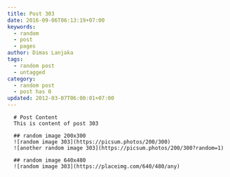 ```yaml
---
title: Post 303
date: 2016-09-06T06:13:19+07:00
keywords:
  - random
  - post
  - pages
author: Dimas Lanjaka
tags:
  - random post
  - untagged
category:
  - random post
  - post has 0
updated: 2012-03-07T06:00:01+07:00
---
```


      # Post Content
      This is content of post 303

      ## random image 200x300
      ![random image 303](https://picsum.photos/200/300)
      ![another random image 303](https://picsum.photos/200/300?random=1)

      ## random image 640x480
      ![random image 303](https://placeimg.com/640/480/any)
      